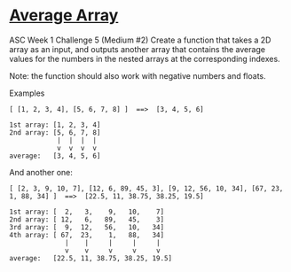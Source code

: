 # [Average Array](https://www.codewars.com/kata/596f6385e7cd727fff0000d6) #

ASC Week 1 Challenge 5 (Medium #2)
Create a function that takes a 2D array as an input, and outputs another array that contains the average values for the numbers in the nested arrays at the corresponding indexes.

Note: the function should also work with negative numbers and floats.

Examples

    [ [1, 2, 3, 4], [5, 6, 7, 8] ]  ==>  [3, 4, 5, 6]

    1st array: [1, 2, 3, 4]
    2nd array: [5, 6, 7, 8]
                |  |  |  |
                v  v  v  v
    average:   [3, 4, 5, 6]

And another one:

    [ [2, 3, 9, 10, 7], [12, 6, 89, 45, 3], [9, 12, 56, 10, 34], [67, 23, 1, 88, 34] ]  ==>  [22.5, 11, 38.75, 38.25, 19.5]

    1st array: [  2,   3,    9,   10,    7]
    2nd array: [ 12,   6,   89,   45,    3]
    3rd array: [  9,  12,   56,   10,   34]
    4th array: [ 67,  23,    1,   88,   34]
                  |    |     |     |     |
                  v    v     v     v     v
    average:   [22.5, 11, 38.75, 38.25, 19.5]
